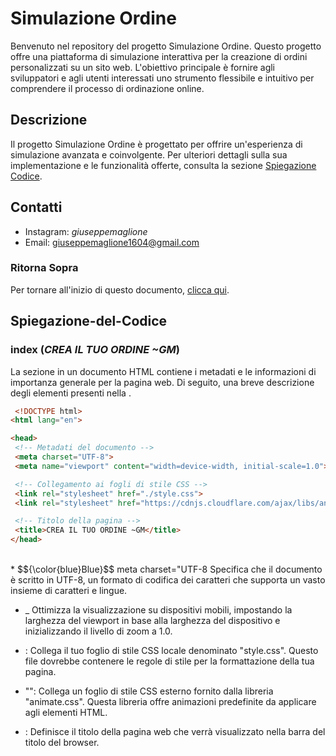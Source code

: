 # Simulazione Ordine

Benvenuto nel repository del progetto Simulazione Ordine. Questo progetto offre una piattaforma di simulazione interattiva per la creazione di ordini personalizzati su un sito web. L'obiettivo principale è fornire agli sviluppatori e agli utenti interessati uno strumento flessibile e intuitivo per comprendere il processo di ordinazione online.

## Descrizione

Il progetto Simulazione Ordine è progettato per offrire un'esperienza di simulazione avanzata e coinvolgente. Per ulteriori dettagli sulla sua implementazione e le funzionalità offerte, consulta la sezione [Spiegazione Codice](#Spiegazione-del-Codice).

## Contatti
- Instagram: _giuseppemaglione_
- Email: giuseppemaglione1604@gmail.com

### Ritorna Sopra

Per tornare all'inizio di questo documento, [clicca qui](#ritorna-sopra).

## Spiegazione-del-Codice


### index (_CREA IL TUO ORDINE ~GM_)

La sezione <head> in un documento HTML contiene i metadati e le informazioni di importanza generale per la pagina web. Di seguito, una breve descrizione degli elementi presenti nella <head>.
     <br>
     
   ```HTML
    <!DOCTYPE html>
<html lang="en">

<head>
    <!-- Metadati del documento -->
    <meta charset="UTF-8">
    <meta name="viewport" content="width=device-width, initial-scale=1.0">

    <!-- Collegamento ai fogli di stile CSS -->
    <link rel="stylesheet" href="./style.css">
    <link rel="stylesheet" href="https://cdnjs.cloudflare.com/ajax/libs/animate.css/4.1.1/animate.min.css">

    <!-- Titolo della pagina -->
    <title>CREA IL TUO ORDINE ~GM</title>
</head>

   ``` 
   <br>
* $${\color{blue}Blue}$$ meta charset="UTF-8  Specifica che il documento è scritto in UTF-8, un formato di codifica dei caratteri che supporta un vasto insieme di caratteri e lingue.

* <meta name="viewport" content="width=device-width, initial-scale=1.0">_ Ottimizza la visualizzazione su dispositivi mobili, impostando la larghezza del viewport in base alla larghezza del dispositivo e inizializzando il livello di zoom a 1.0.

* <link rel="stylesheet" href="./style.css">: Collega il tuo foglio di stile CSS locale denominato "style.css". Questo file dovrebbe contenere le regole di stile per la formattazione della tua pagina.

* "<link rel="stylesheet" href="https://cdnjs.cloudflare.com/ajax/libs/animate.css/4.1.1/animate.min.css">": Collega un foglio di stile CSS esterno fornito dalla libreria "animate.css". Questa libreria offre animazioni predefinite da applicare agli elementi HTML.

* <title>CREA IL TUO ORDINE ~GM</title>: Definisce il titolo della pagina web che verrà visualizzato nella barra del titolo del browser.
   
